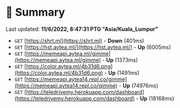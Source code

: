 # 📖 Summary
Last updated: **11/6/2022, 8:47:31 PTG "Asia/Kuala_Lumpur"**

- `GET` [https://shrt.ml](https://shrt.ml) - **Down** (401ms)
- `GET` [https://hst.aytea.ml/](https://hst.aytea.ml/) - **Up** (6005ms)
- `GET` [https://memeapi.aytea.ml/gimme](https://memeapi.aytea.ml/gimme) - **Up** (1373ms)
- `GET` [https://color.aytea.ml/4b31d6.png](https://color.aytea.ml/4b31d6.png) - **Up** (1491ms)
- `GET` [https://memeapi.aytea14.repl.co/gimme](https://memeapi.aytea14.repl.co/gimme) - **Up** (74976ms)
- `GET` [https://teledrivemy.herokuapp.com/dashboard](https://teledrivemy.herokuapp.com/dashboard) - **Up** (18168ms)

